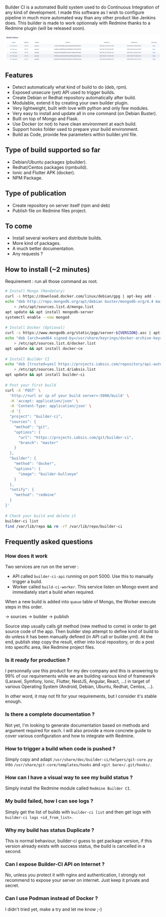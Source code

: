 Builder CI is a automated Build system used to do Continuous Integration of any kind of development. I made this software as I wish to configure pipeline in much more automated way than any other product like Jenkins does. This builder is made to work optionnaly with Redmine thanks to a Redmine plugin (will be released soon).

![Redmine Screenshot](https://raw.githubusercontent.com/iabsis/builder-ci/master/doc/redmine_screenshot.png)

## Features

* Detect automatically what kind of build to do (deb, rpm).
* Exposed unsecure (yet) API used to trigger builds.
* Create Debian or Redhat repository automatically after build.
* Modulable, extend it by creating your own builder plugin.
* Very lightweight, built with love with python and only few modules.
* Very easy to install and update all in one command (on Debian Buster).
* Built on top of Mongo and Flask.
* Use Docker (or not) to have clean environment at each build.
* Support hooks folder used to prepare your build environment.
* Build as Code, provide few parameters within builder.yml file.

## Type of build supported so far

* Debian/Ubuntu packages (pbuilder).
* Redhat/Centos packages (rpmbuild).
* Ionic and Flutter APK (docker).
* NPM Package.

## Type of publication

* Create repository on server itself (rpm and deb)
* Publish file on Redmine files project.

## To come

* Install several workers and distribute builds.
* More kind of packages.
* A much better documentation.
* Any requests ?

## How to install (~2 minutes)

Requirement : run all those command as root.

~~~ bash
# Install Mongo (Mandatory)
curl -s https://download.docker.com/linux/debian/gpg | apt-key add -
echo "deb http://repo.mongodb.org/apt/debian buster/mongodb-org/4.4 main" \
    > /etc/apt/sources.list.d/mongo.list
apt update && apt install mongodb-server
systemctl enable --now mongod

# Install Docker (Optional)
curl -s https://www.mongodb.org/static/pgp/server-${VERSION}.asc | apt-key add -
echo "deb [arch=amd64 signed-by=/usr/share/keyrings/docker-archive-keyring.gpg] https://download.docker.com/linux/debian buster stable" \
    > /etc/apt/sources.list.d/docker.list
apt update && apt install docker-ce

# Install Builder CI
echo "deb [trusted=yes] https://projects.iabsis.com/repository/api-auto-builder/debian buster main" \
    > /etc/apt/sources.list.d/iabsis.list
apt update && apt install builder-ci 

# Post your first build
curl -X 'POST' \
  'http://<url or ip of your build server>:5000/build' \
  -H 'accept: application/json' \
  -H 'Content-Type: application/json' \
  -d '{
  "project": "builder-ci",
  "sources": {
    "method": "git",
    "options": {
      "url": "https://projects.iabsis.com/git/builder-ci",
      "branch": "master"
    }
  },
  "builder": {
    "method": "docker",
    "options": {
      "image": "builder-bullseye"
    }
  },
  "notify": {
    "method": "redmine"
  }
}'

# Check your build and delete it
builder-ci list
find /var/lib/repo && rm -rf /var/lib/repo/builder-ci
~~~

## Frequently asked questions

### How does it work

Two services are run on the server :

- API called `builder-ci-api` running on port 5000. Use this to manually trigger a build.
- Worker called `build-ci-worker`. This service listen on Mongo event and immediately start a build when required.

When a new build is added into `queue` table of Mongo, the Worker execute steps in this order.

-> sources -> builder -> publish

Source step usually calls git method (new method to come) in order to get source code of the app. Then builder step attempt to define kind of build to do unless it has been manually defined (in API call or builder.yml). At the end, publish step copy the result, either into local repository, or do a post into specific area, like Redmine project files.

### Is it ready for production ?

I personnally use this product for my dev company and this is answering to 99% of our requirements while we are building various kind of framework (Laravel, Symfony, Ionic, Flutter, NestJS, Angular, React, ...) in target of various Operating System (Android, Debian, Ubuntu, Redhat, Centos, ...).

In other word, it may not fit for your requirements, but I consider it's stable enough.

### Is there a complete documentation ?

Not yet, I'm looking to generate documentation based on methods and argument required for each. I will also provide a more concrete guide to cover various configuration and how to integrate with Redmine.

### How to trigger a build when code is pushed ?

Simply copy and adapt `/usr/share/doc/builder-ci/helpers/git-core.py` into `/usr/share/git-core/templates/hooks` and `<git bare>/.git/hooks/`.

### How can I have a visual way to see my build status ?

Simply install the Redmine module called `Redmine Builder CI`.

### My build failed, how I can see logs ?

Simply get the list of builds with `builder-ci list` and then get logs with `builder-ci logs <id_from_list>`.

### Why my build has status Duplicate ?

This is normal behaviour, builder-ci guess to get package version, if this version already exists with success status, the build is cancelled in a second.

### Can I expose Builder-CI API on Internet ?

No, unless you protect it with nginx and authentication, I strongly not recommend to expose your server on internet. Just keep it private and secret.

### Can I use Podman instead of Docker ?

I didn't tried yet, make a try and let me know ;-)

